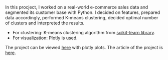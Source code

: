 In this procject, I worked on a real-world e-commerce sales data and segmented its customer base with Python. 
I decided on features, prepared data accordingly, performed K-means clustering, decided optimal number of clusters and interpreted the results.

- For clustering: K-means clustering algorithm from [scikit-learn library](https://scikit-learn.org/stable/modules/generated/sklearn.cluster.KMeans.html).
- For visualization: Plotly is used.

The project can be viewed [here](https://nbviewer.jupyter.org/github/cereniyim/Data-Science-Projects/blob/41ea9bc14a567ace2a2e1ac82ab377ef12f983ae/Customer-Segmentation-Unsupervised-ML-Model/Customer_Segmentation_Kmeans_Clustering.ipynb) with plotly plots.
The article of the project is [here](https://nbviewer.jupyter.org/github/cereniyim/Data-Science-Projects/blob/41ea9bc14a567ace2a2e1ac82ab377ef12f983ae/Customer-Segmentation-Unsupervised-ML-Model/Customer_Segmentation_Kmeans_Clustering.ipynb).
